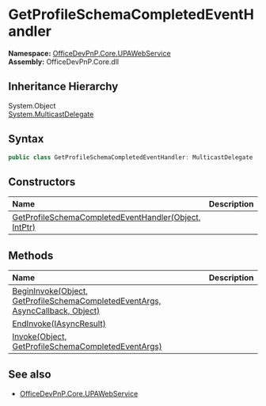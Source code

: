 # GetProfileSchemaCompletedEventHandler
  

**Namespace:** [OfficeDevPnP.Core.UPAWebService](OfficeDevPnP.Core.UPAWebService.md)  
**Assembly:** OfficeDevPnP.Core.dll  
## Inheritance Hierarchy
System.Object  
  [System.MulticastDelegate](System.MulticastDelegate.md) 
## Syntax
```C#
public class GetProfileSchemaCompletedEventHandler: MulticastDelegate
```
## Constructors
|**Name**|**Description**|
|:-----|:-----|
| [GetProfileSchemaCompletedEventHandler(Object, IntPtr)](OfficeDevPnP.Core.UPAWebService.GetProfileSchemaCompletedEventHandler.ctor1.md) | 
## Methods
|**Name**|**Description**|
|:-----|:-----|
| [BeginInvoke(Object, GetProfileSchemaCompletedEventArgs, AsyncCallback, Object)](OfficeDevPnP.Core.UPAWebService.GetProfileSchemaCompletedEventHandler.f6867f55.md) | 
| [EndInvoke(IAsyncResult)](OfficeDevPnP.Core.UPAWebService.GetProfileSchemaCompletedEventHandler.c9867657.md) | 
| [Invoke(Object, GetProfileSchemaCompletedEventArgs)](OfficeDevPnP.Core.UPAWebService.GetProfileSchemaCompletedEventHandler.185807b.md) | 
## See also
- [OfficeDevPnP.Core.UPAWebService](OfficeDevPnP.Core.UPAWebService.md)
